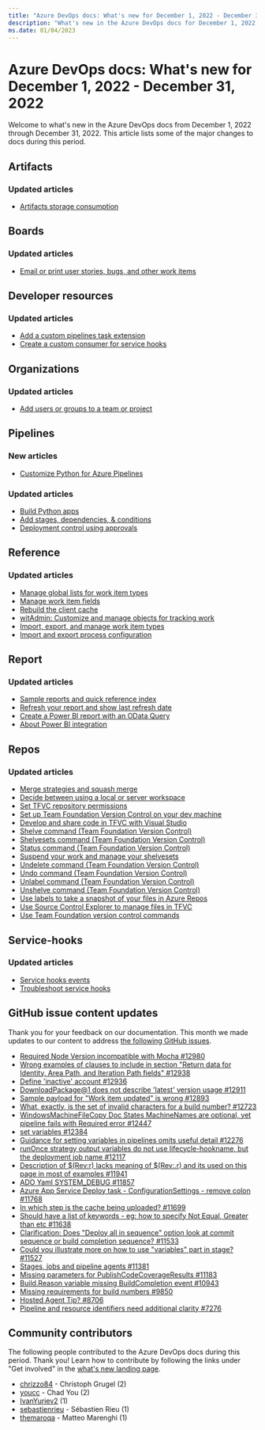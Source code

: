 ```yaml
---
title: "Azure DevOps docs: What's new for December 1, 2022 - December 31, 2022"
description: "What's new in the Azure DevOps docs for December 1, 2022 - December 31, 2022."
ms.date: 01/04/2023
---
```


# Azure DevOps docs: What's new for December 1, 2022 - December 31, 2022

Welcome to what's new in the Azure DevOps docs from December 1, 2022 through December 31, 2022. This article lists some of the major changes to docs during this period.

## Artifacts

### Updated articles

- [Artifacts storage consumption](/azure/devops/artifacts/artifact-storage)

## Boards

### Updated articles

- [Email or print user stories, bugs, and other work items](/azure/devops/boards/work-items/email-work-items)

## Developer resources

### Updated articles

- [Add a custom pipelines task extension](/azure/devops/extend/develop/add-build-task)
- [Create a custom consumer for service hooks](/azure/devops/extend/develop/add-service-hook)

## Organizations

### Updated articles

- [Add users or groups to a team or project](/azure/devops/organizations/security/add-users-team-project)

## Pipelines

### New articles

- [Customize Python for Azure Pipelines](/azure/devops/pipelines/ecosystems/customize-python)

### Updated articles

- [Build Python apps](/azure/devops/pipelines/ecosystems/python)
- [Add stages, dependencies, & conditions](/azure/devops/pipelines/process/stages)
- [Deployment control using approvals](/azure/devops/pipelines/release/approvals/approvals)

## Reference

### Updated articles

- [Manage global lists for work item types](/azure/devops/reference/witadmin/manage-global-lists-for-work-item-types)
- [Manage work item fields](/azure/devops/reference/witadmin/manage-work-item-fields)
- [Rebuild the client cache](/azure/devops/reference/witadmin/rebuild-client-cache)
- [witAdmin: Customize and manage objects for tracking work](/azure/devops/reference/witadmin/witadmin-customize-and-manage-objects-for-tracking-work)
- [Import, export, and manage work item types](/azure/devops/reference/witadmin/witadmin-import-export-manage-wits)
- [Import and export process configuration](/azure/devops/reference/witadmin/witadmin-import-export-process-configuration)

## Report

### Updated articles

- [Sample reports and quick reference index](/azure/devops/report/extend-analytics/quick-ref)
- [Refresh your report and show last refresh date](/azure/devops/report/powerbi/add-last-refresh-time)
- [Create a Power BI report with an OData Query](/azure/devops/report/powerbi/create-quick-report-odataq)
- [About Power BI integration](/azure/devops/report/powerbi/overview)

## Repos

### Updated articles

- [Merge strategies and squash merge](/azure/devops/repos/git/merging-with-squash)
- [Decide between using a local or server workspace](/azure/devops/repos/tfvc/decide-between-using-local-server-workspace)
- [Set TFVC repository permissions](/azure/devops/repos/tfvc/set-tfvc-repository-permissions)
- [Set up Team Foundation Version Control on your dev machine](/azure/devops/repos/tfvc/set-up-team-foundation-version-control-your-dev-machine)
- [Develop and share code in TFVC with Visual Studio](/azure/devops/repos/tfvc/share-your-code-in-tfvc-vs)
- [Shelve command (Team Foundation Version Control)](/azure/devops/repos/tfvc/shelve-command)
- [Shelvesets command (Team Foundation Version Control)](/azure/devops/repos/tfvc/shelvesets-command)
- [Status command (Team Foundation Version Control)](/azure/devops/repos/tfvc/status-command)
- [Suspend your work and manage your shelvesets](/azure/devops/repos/tfvc/suspend-your-work-manage-your-shelvesets)
- [Undelete command (Team Foundation Version Control)](/azure/devops/repos/tfvc/undelete-command)
- [Undo command (Team Foundation Version Control)](/azure/devops/repos/tfvc/undo-command)
- [Unlabel command (Team Foundation Version Control)](/azure/devops/repos/tfvc/unlabel-command)
- [Unshelve command (Team Foundation Version Control)](/azure/devops/repos/tfvc/unshelve-command)
- [Use labels to take a snapshot of your files in Azure Repos](/azure/devops/repos/tfvc/use-labels-take-snapshot-your-files)
- [Use Source Control Explorer to manage files in TFVC](/azure/devops/repos/tfvc/use-source-control-explorer-manage-files-under-version-control)
- [Use Team Foundation version control commands](/azure/devops/repos/tfvc/use-team-foundation-version-control-commands)

## Service-hooks

### Updated articles

- [Service hooks events](/azure/devops/service-hooks/events)
- [Troubleshoot service hooks](/azure/devops/service-hooks/troubleshoot)

## GitHub issue content updates

Thank you for your feedback on our documentation. This month we made updates to our content to address [the following GitHub issues](https://github.com/MicrosoftDocs/azure-devops-docs/issues?q=linked%3Apr+is%3Aissue+is%3Aclosed+closed%3A2022-12-01..2022-12-31).

- [Required Node Version incompatible with Mocha #12980](https://github.com/MicrosoftDocs/azure-devops-docs/issues/12980)
- [Wrong examples of clauses to include in section "Return data for Identity, Area Path, and Iteration Path fields" #12938](https://github.com/MicrosoftDocs/azure-devops-docs/issues/12938)
- [Define 'inactive' account #12936](https://github.com/MicrosoftDocs/azure-devops-docs/issues/12936)
- [DownloadPackage@1 does not describe 'latest' version usage #12911](https://github.com/MicrosoftDocs/azure-devops-docs/issues/12911)
- [Sample payload for "Work item updated" is wrong #12893](https://github.com/MicrosoftDocs/azure-devops-docs/issues/12893)
- [What, exactly, is the set of invalid characters for a build number? #12723](https://github.com/MicrosoftDocs/azure-devops-docs/issues/12723)
- [WindowsMachineFileCopy Doc States MachineNames are optional, yet pipeline fails with Required error #12447](https://github.com/MicrosoftDocs/azure-devops-docs/issues/12447)
- [set variables #12384](https://github.com/MicrosoftDocs/azure-devops-docs/issues/12384)
- [Guidance for setting variables in pipelines omits useful detail #12276](https://github.com/MicrosoftDocs/azure-devops-docs/issues/12276)
- [runOnce strategy output variables do not use lifecycle-hookname, but the deployment job name #12117](https://github.com/MicrosoftDocs/azure-devops-docs/issues/12117)
- [Description of $(Rev:r) lacks meaning of $(Rev:.r) and its used on this page in most of examples #11941](https://github.com/MicrosoftDocs/azure-devops-docs/issues/11941)
- [ADO Yaml SYSTEM_DEBUG #11857](https://github.com/MicrosoftDocs/azure-devops-docs/issues/11857)
- [Azure App Service Deploy task - ConfigurationSettings - remove colon #11768](https://github.com/MicrosoftDocs/azure-devops-docs/issues/11768)
- [In which step is the cache being uploaded? #11699](https://github.com/MicrosoftDocs/azure-devops-docs/issues/11699)
- [Should have a list of keywords - eg: how to specify  Not Equal, Greater than etc #11638](https://github.com/MicrosoftDocs/azure-devops-docs/issues/11638)
- [Clarification: Does "Deploy all in sequence" option look at commit sequence or build completion sequence? #11533](https://github.com/MicrosoftDocs/azure-devops-docs/issues/11533)
- [Could you illustrate more on how to use "variables" part in stage? #11527](https://github.com/MicrosoftDocs/azure-devops-docs/issues/11527)
- [Stages, jobs and pipeline agents #11381](https://github.com/MicrosoftDocs/azure-devops-docs/issues/11381)
- [Missing parameters for PublishCodeCoverageResults #11183](https://github.com/MicrosoftDocs/azure-devops-docs/issues/11183)
- [Build.Reason variable missing BuildCompletion event #10943](https://github.com/MicrosoftDocs/azure-devops-docs/issues/10943)
- [Missing requirements for build numbers #9850](https://github.com/MicrosoftDocs/azure-devops-docs/issues/9850)
- [Hosted Agent Tip? #8706](https://github.com/MicrosoftDocs/azure-devops-docs/issues/8706)
- [Pipeline and resource identifiers need additional clarity #7276](https://github.com/MicrosoftDocs/azure-devops-docs/issues/7276)

## Community contributors

The following people contributed to the Azure DevOps docs during this period. Thank you! Learn how to contribute by following the links under "Get involved" in the [what's new landing page](index.yml).

- [chrizzo84](https://github.com/chrizzo84) - Christoph Grugel (2)
- [youcc](https://github.com/youcc) - Chad You (2)
- [IvanYuriev2](https://github.com/IvanYuriev2) (1)
- [sebastienrieu](https://github.com/sebastienrieu) - Sébastien Rieu (1)
- [themaroqa](https://github.com/themaroqa) - Matteo Marenghi (1)
